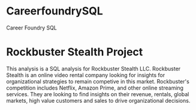 # CareerfoundrySQL
Career Foundry SQL
# Rockbuster Stealth Project
This analysis is a SQL analysis for Rockbuster Stealth LLC. Rockbuster Stealth is an online video rental company looking for insights for organizational strategies to remain competive in this market. Rockbuster's competition includes Netflix, Amazon Prime, and other online streaming services.  They are looking to find insights on their revenue, rentals, global markets, high value customers and sales to drive organizational decisions.
